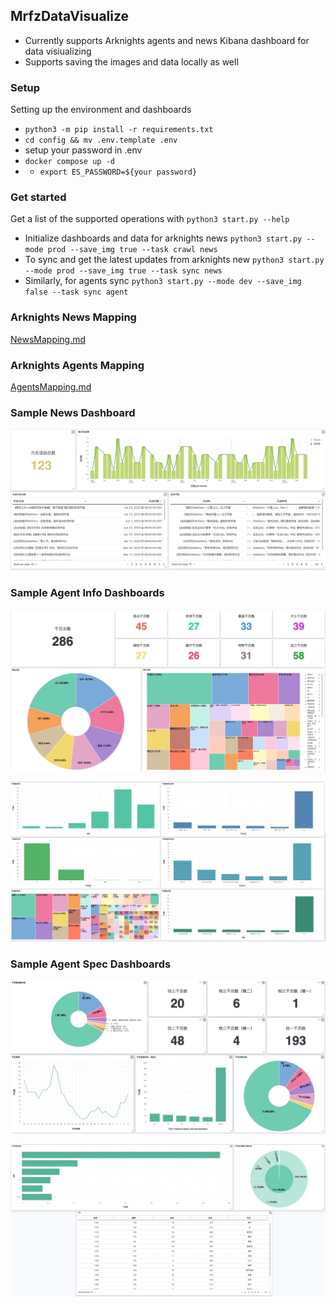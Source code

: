 ## MrfzDataVisualize

- Currently supports Arknights agents and news Kibana dashboard for data visiualizing
- Supports saving the images and data locally as well

### Setup
Setting up the environment and dashboards
- `python3 -m pip install -r requirements.txt`
- `cd config && mv .env.template .env`
- setup your password in .env
- `docker compose up -d`
- - `export ES_PASSWORD=${your password}`

### Get started
Get a list of the supported operations with `python3 start.py --help`
<br/>
- Initialize dashboards and data for arknights news `python3 start.py --mode prod --save_img true --task crawl news`
- To sync and get the latest updates from arknights new `python3 start.py --mode prod --save_img true --task sync news`
- Similarly, for agents sync `python3 start.py --mode dev --save_img false --task sync agent` 

### Arknights News Mapping

[NewsMapping.md](https://github.com/TyroneHe-0926/MrfzDataVisualize/blob/main/crawler/news/README.md)

### Arknights Agents Mapping

[AgentsMapping.md](https://github.com/TyroneHe-0926/MrfzDataVisualize/blob/main/crawler/agents/README.md)

### Sample News Dashboard

![Dashboard Screenshot](https://github.com/TyroneHe-0926/MrfzDataVisualize/blob/main/assets/news-dashboard.png?raw=true)

### Sample Agent Info Dashboards

![Dashboard Screenshot](https://github.com/TyroneHe-0926/MrfzDataVisualize/blob/main/assets/agents-info-dashboard-1.jpeg?raw=true)

![Dashboard Screenshot](https://github.com/TyroneHe-0926/MrfzDataVisualize/blob/main/assets/agents-info-dashboard-2.jpeg?raw=true)

### Sample Agent Spec Dashboards

![Dashboard Screenshot](https://github.com/TyroneHe-0926/MrfzDataVisualize/blob/main/assets/agents-spec-dashboard-1.jpeg?raw=true)

![Dashboard Screenshot](https://github.com/TyroneHe-0926/MrfzDataVisualize/blob/main/assets/agents-spec-dashboard-2.jpeg?raw=true)
